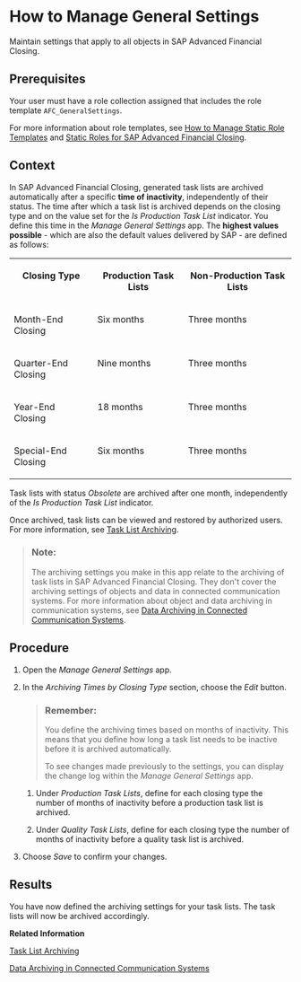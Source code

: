 <!-- loioa4be7f7ef92d49bcba53be34fcd6f94c -->

# How to Manage General Settings

Maintain settings that apply to all objects in SAP Advanced Financial Closing.



<a name="loioa4be7f7ef92d49bcba53be34fcd6f94c__prereq_y22_qyk_3bc"/>

## Prerequisites

Your user must have a role collection assigned that includes the role template `AFC_GeneralSettings`.

For more information about role templates, see [How to Manage Static Role Templates](../User-Management/how-to-manage-static-role-templates-0cca34d.md) and [Static Roles for SAP Advanced Financial Closing](../User-Management/static-roles-for-sap-advanced-financial-closing-b92a241.md).



## Context

In SAP Advanced Financial Closing, generated task lists are archived automatically after a specific **time of inactivity**, independently of their status. The time after which a task list is archived depends on the closing type and on the value set for the *Is Production Task List* indicator. You define this time in the *Manage General Settings* app. The **highest values possible** - which are also the default values delivered by SAP - are defined as follows:




<table>
<tr>
<th valign="top">

Closing Type

</th>
<th valign="top">

Production Task Lists

</th>
<th valign="top">

Non-Production Task Lists

</th>
</tr>
<tr>
<td valign="top">

Month-End Closing

</td>
<td valign="top">

Six months

</td>
<td valign="top">

Three months

</td>
</tr>
<tr>
<td valign="top">

Quarter-End Closing

</td>
<td valign="top">

Nine months

</td>
<td valign="top">

Three months

</td>
</tr>
<tr>
<td valign="top">

Year-End Closing

</td>
<td valign="top">

18 months

</td>
<td valign="top">

Three months

</td>
</tr>
<tr>
<td valign="top">

Special-End Closing

</td>
<td valign="top">

Six months

</td>
<td valign="top">

Three months

</td>
</tr>
</table>

Task lists with status *Obsolete* are archived after one month, independently of the *Is Production Task List* indicator.

Once archived, task lists can be viewed and restored by authorized users. For more information, see [Task List Archiving](../Archiving/task-list-archiving-032bb8e.md).

> ### Note:  
> The archiving settings you make in this app relate to the archiving of task lists in SAP Advanced Financial Closing. They don't cover the archiving settings of objects and data in connected communication systems. For more information about object and data archiving in communication systems, see [Data Archiving in Connected Communication Systems](../Data-Management/data-archiving-in-connected-communication-systems-2829b08.md).



## Procedure

1.  Open the *Manage General Settings* app.

2.  In the *Archiving Times by Closing Type* section, choose the *Edit* button.

    > ### Remember:  
    > You define the archiving times based on months of inactivity. This means that you define how long a task list needs to be inactive before it is archived automatically.
    > 
    > To see changes made previously to the settings, you can display the change log within the *Manage General Settings* app.

    1.  Under *Production Task Lists*, define for each closing type the number of months of inactivity before a production task list is archived.

    2.  Under *Quality Task Lists*, define for each closing type the number of months of inactivity before a quality task list is archived.


3.  Choose *Save* to confirm your changes.




<a name="loioa4be7f7ef92d49bcba53be34fcd6f94c__result_ifn_zqx_3bc"/>

## Results

You have now defined the archiving settings for your task lists. The task lists will now be archived accordingly.

**Related Information**  


[Task List Archiving](../Archiving/task-list-archiving-032bb8e.md "Understand how archiving and restoring in SAP Advanced Financial Closing works.")

[Data Archiving in Connected Communication Systems](../Data-Management/data-archiving-in-connected-communication-systems-2829b08.md "Information about data archiving of objects relating to SAP Advanced Financial Closing.")

